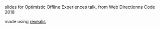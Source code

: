 slides for Optimistic Offline Experiences talk, from Web Directionns Code 2018

made using [revealjs](https://github.com/hakimel/reveal.js)
